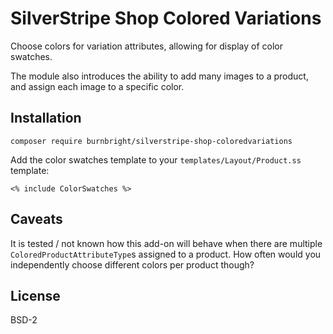 # SilverStripe Shop Colored Variations

Choose colors for variation attributes, allowing for display of color swatches.

The module also introduces the ability to add many images to a product, and assign each image to a specific color.

## Installation

```
composer require burnbright/silverstripe-shop-coloredvariations
```

Add the color swatches template to your `templates/Layout/Product.ss` template:

```
<% include ColorSwatches %>
```

## Caveats

It is tested / not known how this add-on will behave when there are multiple `ColoredProductAttributeType`s assigned to a product. How often would you independently choose different colors per product though?

## License

BSD-2
